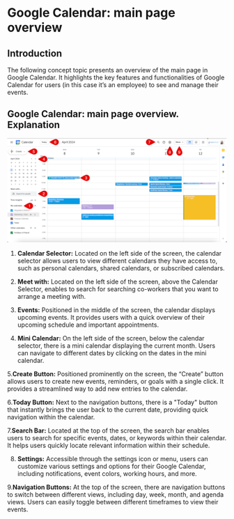 # Google Calendar: main page overview

## Introduction

The following concept topic presents an overview of the main page in Google Calendar. It highlights the key features and functionalities of Google Calendar for users (in this case it’s an employee) to see and manage their events.

## Google Calendar: main page overview. Explanation

![img](./images/google_calendar_screenshot.png)

1. **Calendar Selector:** Located on the left side of the screen, the calendar selector allows users to view different calendars they have access to, such as personal calendars, shared calendars, or subscribed calendars.

2. **Meet with:** Located on the left side of the screen, above the Calendar Selector, enables to search for searching co-workers that you want to arrange a meeting with.

3. **Events:** Positioned in the middle of the screen, the calendar displays upcoming events. It provides users with a quick overview of their upcoming schedule and important appointments.

4. **Mini Calendar:** On the left side of the screen, below the calendar selector, there is a mini calendar displaying the current month. Users can navigate to different dates by clicking on the dates in the mini calendar.

5.**Create Button:** Positioned prominently on the screen, the “Create” button allows users to create new events, reminders, or goals with a single click. It provides a streamlined way to add new entries to the calendar.

6.**Today Button:** Next to the navigation buttons, there is a "Today" button that instantly brings the user back to the current date, providing quick navigation within the calendar.

7.**Search Bar:** Located at the top of the screen, the search bar enables users to search for specific events, dates, or keywords within their calendar. It helps users quickly locate relevant information within their schedule.

8. **Settings:** Accessible through the settings icon or menu, users can customize various settings and options for their Google Calendar, including notifications, event colors, working hours, and more.

9.**Navigation Buttons:** At the top of the screen, there are navigation buttons to switch between different views, including day, week, month, and agenda views. Users can easily toggle between different timeframes to view their events.
